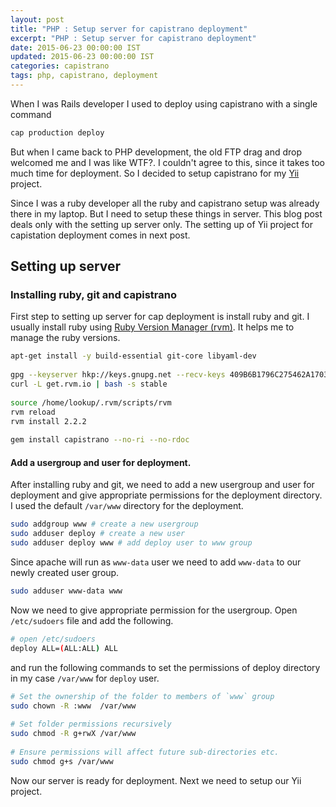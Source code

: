 ```yaml
---
layout: post
title: "PHP : Setup server for capistrano deployment"
excerpt: "PHP : Setup server for capistrano deployment"
date: 2015-06-23 00:00:00 IST
updated: 2015-06-23 00:00:00 IST
categories: capistrano
tags: php, capistrano, deployment
---
```


When I was Rails developer I used to deploy using capistrano with a single command 

```sh
cap production deploy
```

But when I came back to PHP development, the old FTP drag and drop welcomed me and I was like WTF?. I couldn't agree to this, since it takes too much time for deployment. So I decided to setup capistrano for my [Yii](http://yiiframework.com/) project.

Since I was a ruby developer all the ruby and capistrano setup was already there in my laptop. But I need to setup these things in server. This blog post deals only with the setting up server only. The setting up of Yii project for capistation deployment comes in next post.

## Setting up server

### Installing ruby, git and capistrano

First step to setting up server for cap deployment is install ruby and git. I usually install ruby using [Ruby Version Manager (rvm)](http://rvm.io). It helps me to manage the ruby versions.

```sh
apt-get install -y build-essential git-core libyaml-dev 
 
gpg --keyserver hkp://keys.gnupg.net --recv-keys 409B6B1796C275462A1703113804BB82D39DC0E3
curl -L get.rvm.io | bash -s stable
 
source /home/lookup/.rvm/scripts/rvm
rvm reload
rvm install 2.2.2
 
gem install capistrano --no-ri --no-rdoc
```

#### Add a usergroup and user for deployment.

After installing ruby and git, we need to add a new usergroup and user for deployment and give appropriate permissions for the deployment directory. I used the default `/var/www` directory for the deployment.

```sh
sudo addgroup www # create a new usergroup
sudo adduser deploy # create a new user
sudo adduser deploy www # add deploy user to www group
```
Since apache will run as `www-data` user we need to add `www-data` to our newly created user group.

```sh
sudo adduser www-data www
```

Now we need to give appropriate permission for the usergroup. Open `/etc/sudoers` file and add the following.

```sh
# open /etc/sudoers
deploy ALL=(ALL:ALL) ALL
```
and run the following commands to set the permissions of deploy directory in my case `/var/www` for `deploy` user.

```sh
# Set the ownership of the folder to members of `www` group
sudo chown -R :www  /var/www
 
# Set folder permissions recursively
sudo chmod -R g+rwX /var/www
 
# Ensure permissions will affect future sub-directories etc.
sudo chmod g+s /var/www
```

Now our server is ready for deployment. Next we need to setup our Yii project.
